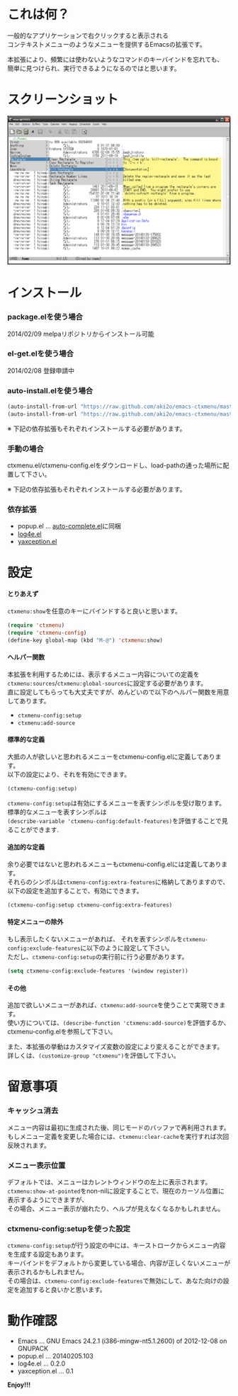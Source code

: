 これは何？
==========

一般的なアプリケーションで右クリックすると表示される  
コンテキストメニューのようなメニューを提供するEmacsの拡張です。  

本拡張により、頻繁には使わないようなコマンドのキーバインドを忘れても、  
簡単に見つけられ、実行できるようになるのではと思います。  


スクリーンショット
==================

![demo](image/demo.png)


インストール
============

### package.elを使う場合

2014/02/09 melpaリポジトリからインストール可能  

### el-get.elを使う場合

2014/02/08 登録申請中  

### auto-install.elを使う場合

```lisp
(auto-install-from-url "https://raw.github.com/aki2o/emacs-ctxmenu/master/ctxmenu.el")
(auto-install-from-url "https://raw.github.com/aki2o/emacs-ctxmenu/master/ctxmenu-config.el")
```

※ 下記の依存拡張もそれぞれインストールする必要があります。  

### 手動の場合

ctxmenu.el/ctxmenu-config.elをダウンロードし、load-pathの通った場所に配置して下さい。  

※ 下記の依存拡張もそれぞれインストールする必要があります。  

### 依存拡張

* popup.el ... [auto-complete.el](https://github.com/auto-complete/auto-complete)に同梱
* [log4e.el](https://github.com/aki2o/log4e)
* [yaxception.el](https://github.com/aki2o/yaxception)


設定
====

#### とりあえず

`ctxmenu:show`を任意のキーにバインドすると良いと思います。  

```lisp
(require 'ctxmenu)
(require 'ctxmenu-config)
(define-key global-map (kbd "M-@") 'ctxmenu:show)
```

#### ヘルパー関数

本拡張を利用するためには、表示するメニュー内容についての定義を  
`ctxmenu:sources`/`ctxmenu:global-sources`に設定する必要があります。  
直に設定してもらっても大丈夫ですが、めんどいので以下のヘルパー関数を用意してあります。  

* `ctxmenu-config:setup`
* `ctxmenu:add-source`

#### 標準的な定義

大抵の人が欲しいと思われるメニューをctxmenu-config.elに定義してあります。  
以下の設定により、それを有効にできます。  

```lisp
(ctxmenu-config:setup)
```

`ctxmenu-config:setup`は有効にするメニューを表すシンポルを受け取ります。  
標準的なメニューを表すシンポルは  
`(describe-variable 'ctxmenu-config:default-features)`を評価することで見ることができます.  

#### 追加的な定義

余り必要ではないと思われるメニューもctxmenu-config.elには定義してあります。  
それらのシンポルは`ctxmenu-config:extra-features`に格納してありますので、  
以下の設定を追加することで、有効にできます。  

```lisp
(ctxmenu-config:setup ctxmenu-config:extra-features)
```

#### 特定メニューの除外

もし表示したくないメニューがあれば、
それを表すシンポルを`ctxmenu-config:exclude-features`に以下のように設定して下さい。  
ただし、`ctxmenu-config:setup`の実行前に行う必要があります。  

```lisp
(setq ctxmenu-config:exclude-features '(window register))
```

#### その他

追加で欲しいメニューがあれば、`ctxmenu:add-source`を使うことで実現できます。  
使い方については、`(describe-function 'ctxmenu:add-source)`を評価するか、
ctxmenu-config.elを参照して下さい。  

また、本拡張の挙動はカスタマイズ変数の設定により変えることができます。  
詳しくは、`(customize-group "ctxmenu")`を評価して下さい。  


留意事項
========

### キャッシュ消去

メニュー内容は最初に生成された後、同じモードのバッファで再利用されます。  
もしメニュー定義を変更した場合には、`ctxmenu:clear-cache`を実行すれば次回反映されます。  

### メニュー表示位置

デフォルトでは、メニューはカレントウィンドウの左上に表示されます。  
`ctxmenu:show-at-pointed`をnon-nilに設定することで、現在のカーソル位置に表示するようにできますが、  
その場合、メニュー表示が崩れたり、ヘルプが見えなくなるかもしれません。  

### ctxmenu-config:setupを使った設定

`ctxmenu-config:setup`が行う設定の中には、キーストロークからメニュー内容を生成する設定もあります。  
キーバインドをデフォルトから変更している場合、内容が正しくないメニューが表示されるかもしれません。  
その場合は、`ctxmenu-config:exclude-features`で無効にして、あなた向けの設定を追加すると良いかと思います。  


動作確認
========

* Emacs ... GNU Emacs 24.2.1 (i386-mingw-nt5.1.2600) of 2012-12-08 on GNUPACK
* popup.el ... 20140205.103
* log4e.el ... 0.2.0
* yaxception.el ... 0.1


**Enjoy!!!**

